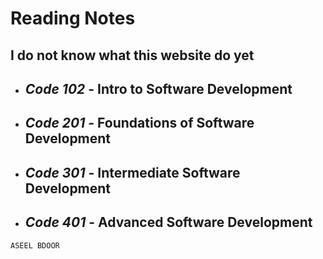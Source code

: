 # Reading Notes
## **I do not know what this website do yet**
- ## *Code 102* - Intro to Software Development
- ## *Code 201* - Foundations of Software Development
- ## *Code 301* - Intermediate Software Development
- ## *Code 401* - Advanced Software Development


`ASEEL BDOOR`